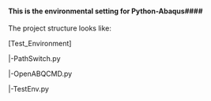 #### This is the environmental setting for Python-Abaqus####

The project structure looks like:

[Test_Environment]

|-PathSwitch.py

|-OpenABQCMD.py

|-TestEnv.py